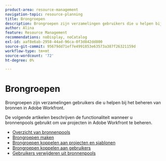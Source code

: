 ```yaml
---
product-area: resource-management
navigation-topic: resource-planning
title: Brongroepen
description: Brongroepen zijn verzamelingen gebruikers die u helpen bij het beheren van bronnen in Adobe Workfront.
author: Alina
feature: Resource Management
recommendations: noDisplay, noCatalog
exl-id: aaf8e6ab-2958-44ad-96ca-0f3d842dd800
source-git-commit: 95679dd71ef7e4991853e63573a387f26321159d
workflow-type: tm+mt
source-wordcount: '72'
ht-degree: 0%

---
```


# Brongroepen

Brongroepen zijn verzamelingen gebruikers die u helpen bij het beheren van bronnen in Adobe Workfront.

De volgende artikelen beschrijven de functionaliteit wanneer u bronnenpools gebruikt om uw projecten in Adobe Workfront te beheren.

* [Overzicht van bronnenpools](../../../resource-mgmt/resource-planning/resource-pools/work-with-resource-pools.md)
* [Brongroepen maken](../../../resource-mgmt/resource-planning/resource-pools/create-resource-pools.md)
* [Brongroepen koppelen aan projecten en sjablonen](../../../resource-mgmt/resource-planning/resource-pools/associate-resource-pools-with-projects-and-templates.md)
* [Brongroepen koppelen aan gebruikers](../../../resource-mgmt/resource-planning/resource-pools/associate-resource-pools-with-users.md)
* [Gebruikers verwijderen uit bronnenpools](../../../resource-mgmt/resource-planning/resource-pools/remove-users-from-resource-pool.md)

 
